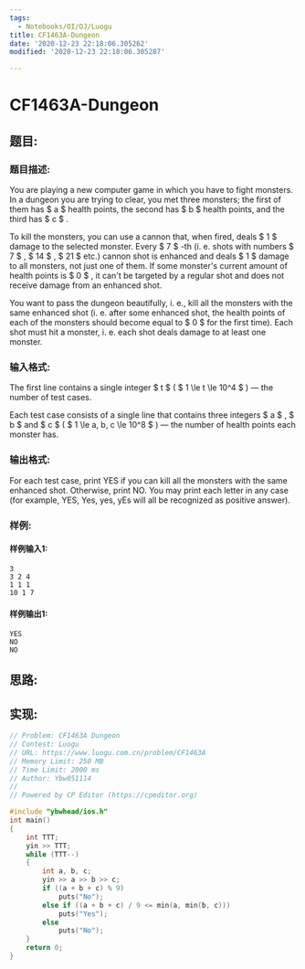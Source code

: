 ```yaml
---
tags: 
  - Notebooks/OI/OJ/Luogu
title: CF1463A-Dungeon
date: '2020-12-23 22:18:06.305262'
modified: '2020-12-23 22:18:06.305287'

---
```

# CF1463A-Dungeon
## 题目:
### 题目描述:
You are playing a new computer game in which you have to fight monsters. In a dungeon you are trying to clear, you met three monsters; the first of them has $ a $ health points, the second has $ b $ health points, and the third has $ c $ .

To kill the monsters, you can use a cannon that, when fired, deals $ 1 $ damage to the selected monster. Every $ 7 $ -th (i. e. shots with numbers $ 7 $ , $ 14 $ , $ 21 $ etc.) cannon shot is enhanced and deals $ 1 $ damage to all monsters, not just one of them. If some monster's current amount of health points is $ 0 $ , it can't be targeted by a regular shot and does not receive damage from an enhanced shot.

You want to pass the dungeon beautifully, i. e., kill all the monsters with the same enhanced shot (i. e. after some enhanced shot, the health points of each of the monsters should become equal to $ 0 $ for the first time). Each shot must hit a monster, i. e. each shot deals damage to at least one monster.
### 输入格式:
The first line contains a single integer $ t $ ( $ 1 \le t \le 10^4 $ ) — the number of test cases.

Each test case consists of a single line that contains three integers $ a $ , $ b $ and $ c $ ( $ 1 \le a, b, c \le 10^8 $ ) — the number of health points each monster has.
### 输出格式:
For each test case, print YES if you can kill all the monsters with the same enhanced shot. Otherwise, print NO. You may print each letter in any case (for example, YES, Yes, yes, yEs will all be recognized as positive answer).
### 样例:
#### 样例输入1:
```
3
3 2 4
1 1 1
10 1 7
```
#### 样例输出1:
```
YES
NO
NO
```
## 思路:

## 实现:
```cpp
// Problem: CF1463A Dungeon
// Contest: Luogu
// URL: https://www.luogu.com.cn/problem/CF1463A
// Memory Limit: 250 MB
// Time Limit: 2000 ms
// Author: Ybw051114
//
// Powered by CP Editor (https://cpeditor.org)

#include "ybwhead/ios.h"
int main()
{
    int TTT;
    yin >> TTT;
    while (TTT--)
    {
        int a, b, c;
        yin >> a >> b >> c;
        if ((a + b + c) % 9)
            puts("No");
        else if ((a + b + c) / 9 <= min(a, min(b, c)))
            puts("Yes");
        else
            puts("No");
    }
    return 0;
}
```
